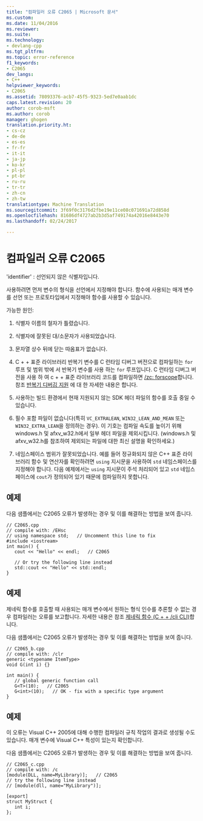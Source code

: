 ```yaml
---
title: "컴파일러 오류 C2065 | Microsoft 문서"
ms.custom: 
ms.date: 11/04/2016
ms.reviewer: 
ms.suite: 
ms.technology:
- devlang-cpp
ms.tgt_pltfrm: 
ms.topic: error-reference
f1_keywords:
- C2065
dev_langs:
- C++
helpviewer_keywords:
- C2065
ms.assetid: 78093376-acb7-45f5-9323-5ed7e0aab1dc
caps.latest.revision: 20
author: corob-msft
ms.author: corob
manager: ghogen
translation.priority.ht:
- cs-cz
- de-de
- es-es
- fr-fr
- it-it
- ja-jp
- ko-kr
- pl-pl
- pt-br
- ru-ru
- tr-tr
- zh-cn
- zh-tw
translationtype: Machine Translation
ms.sourcegitcommit: 3f69f0c3176d2fbe19e11ce08c071691a72d858d
ms.openlocfilehash: 81686df4727ab2b3d5af749174a42016e8443e70
ms.lasthandoff: 02/24/2017

---
```

# <a name="compiler-error-c2065"></a>컴파일러 오류 C2065
'identifier' : 선언되지 않은 식별자입니다.  
  
 사용하려면 먼저 변수의 형식을 선언에서 지정해야 합니다. 함수에 사용되는 매개 변수를 선언 또는 프로토타입에서 지정해야 함수를 사용할 수 있습니다.  
  
 가능한 원인:  
  
1.  식별자 이름의 철자가 틀렸습니다.  
  
2.  식별자에 잘못된 대/소문자가 사용되었습니다.  
  
3.  문자열 상수 뒤에 닫는 따옴표가 없습니다.  
  
4.  C + + 표준 라이브러리 반복기 변수를 C 런타임 디버그 버전으로 컴파일하는 `for` 루프 및 범위 밖에 서 반복기 변수를 사용 하는 `for` 루프입니다. C 런타임 디버그 버전을 사용 하 여 c + + 표준 라이브러리 코드를 컴파일하면 [/zc: forscope](../../build/reference/zc-forscope-force-conformance-in-for-loop-scope.md)합니다.  참조 [반복기 디버깅 지원](../../standard-library/debug-iterator-support.md) 에 대 한 자세한 내용은 합니다.  
  
5.  사용하는 빌드 환경에서 현재 지원되지 않는 SDK 헤더 파일의 함수를 호출 중일 수 있습니다.  
  
6.  필수 포함 파일이 없습니다(특히 `VC_EXTRALEAN`, `WIN32_LEAN_AND_MEAN` 또는 `WIN32_EXTRA_LEAN`을 정의하는 경우). 이 기호는 컴파일 속도를 높이기 위해 windows.h 및 afxv_w32.h에서 일부 헤더 파일을 제외시킵니다. (windows.h 및 afxv_w32.h를 참조하여 제외되는 파일에 대한 최신 설명을 확인하세요.)  
  
7.  네임스페이스 범위가 잘못되었습니다. 예를 들어 정규화되지 않은 C++ 표준 라이브러리 함수 및 연산자를 확인하려면 `using` 지시문을 사용하여 `std` 네임스페이스를 지정해야 합니다. 다음 예제에서는 `using` 지시문이 주석 처리되어 있고 `std` 네임스페이스에 `cout`가 정의되어 있기 때문에 컴파일하지 못합니다.  
  
## <a name="example"></a>예제  
 다음 샘플에서는 C2065 오류가 발생하는 경우 및 이를 해결하는 방법을 보여 줍니다.  
  
```  
// C2065.cpp  
// compile with: /EHsc  
// using namespace std;   // Uncomment this line to fix  
#include <iostream>  
int main() {  
   cout << "Hello" << endl;   // C2065  
  
   // Or try the following line instead  
   std::cout << "Hello" << std::endl;  
}  
```  
  
## <a name="example"></a>예제  
 제네릭 함수를 호출할 때 사용되는 매개 변수에서 원하는 형식 인수를 추론할 수 없는 경우 컴파일러는 오류를 보고합니다. 자세한 내용은 참조 [제네릭 함수 (C + + /cli CLI)](../../windows/generic-functions-cpp-cli.md)합니다.  
  
 다음 샘플에서는 C2065 오류가 발생하는 경우 및 이를 해결하는 방법을 보여 줍니다.  
  
```  
// C2065_b.cpp  
// compile with: /clr  
generic <typename ItemType>  
void G(int i) {}  
  
int main() {  
   // global generic function call  
   G<T>(10);   // C2065  
   G<int>(10);   // OK - fix with a specific type argument  
}  
```  
  
## <a name="example"></a>예제  
 이 오류는 Visual C++ 2005에 대해 수행한 컴파일러 규칙 작업의 결과로 생성될 수도 있습니다. 매개 변수에 Visual C++ 특성이 있는지 확인합니다.  
  
 다음 샘플에서는 C2065 오류가 발생하는 경우 및 이를 해결하는 방법을 보여 줍니다.  
  
```  
// C2065_c.cpp  
// compile with: /c  
[module(DLL, name=MyLibrary)];   // C2065  
// try the following line instead  
// [module(dll, name="MyLibrary")];  
  
[export]  
struct MyStruct {  
   int i;  
};  
```
